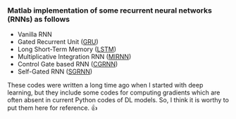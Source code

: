 
### Matlab implementation of some recurrent neural networks (RNNs) as follows
* Vanilla RNN 
* Gated Recurrent Unit ([GRU](https://arxiv.org/abs/1406.1078)) 
* Long Short-Term Memory ([LSTM](https://arxiv.org/abs/1303.5778)) 
* Multiplicative Integration RNN ([MIRNN](https://arxiv.org/abs/1606.06630)) 
* Control Gate based RNN ([CGRNN](https://dl.acm.org/citation.cfm?doid=2964284.2967249))
* Self-Gated RNN ([SGRNN](https://dl.acm.org/citation.cfm?doid=3126686.3126764))

These codes were written a long time ago when I started with deep learning, but they include some codes for computing gradients which are often absent in current Python codes of DL models. So, I think it is worthy to put them here for reference. :+1: 
